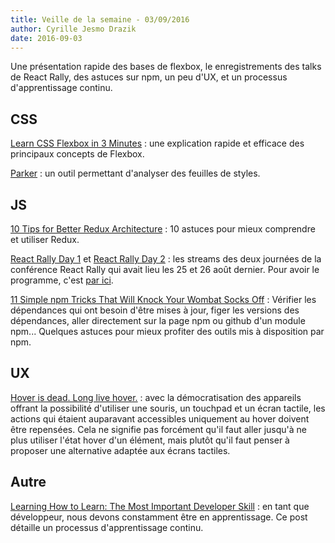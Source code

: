 ```yaml
---
title: Veille de la semaine - 03/09/2016
author: Cyrille Jesmo Drazik
date: 2016-09-03
---
```


Une présentation rapide des bases de flexbox, le enregistrements des talks de
React Rally, des astuces sur npm, un peu d'UX, et un processus d'apprentissage
continu.

## CSS

[Learn CSS Flexbox in 3 Minutes](https://medium.com/learning-new-stuff/learn-css-flexbox-in-3-minutes-c616c7070672#.pa0ehd7sf) :
une explication rapide et efficace des principaux concepts de Flexbox.

[Parker](https://github.com/katiefenn/parker) : un outil permettant d'analyser
des feuilles de styles.

## JS

[10 Tips for Better Redux Architecture](https://medium.com/javascript-scene/10-tips-for-better-redux-architecture-69250425af44#.23gb5wk1l) :
10 astuces pour mieux comprendre et utiliser Redux.

[React Rally Day 1](https://www.youtube.com/watch?v=Fk--XUEorvc) et [React Rally Day 2](https://www.youtube.com/watch?v=nI0cQ-2YR1I) :
les streams des deux journées de la conférence React Rally qui avait lieu les
25 et 26 août dernier. Pour avoir le programme, c'est [par ici](http://www.reactrally.com/schedule).

[11 Simple npm Tricks That Will Knock Your Wombat Socks Off](http://www.batmanstream.com/) :
Vérifier les dépendances qui ont besoin d'être mises à jour, figer les versions
des dépendances, aller directement sur la page npm ou github d'un module npm...
Quelques astuces pour mieux profiter des outils mis à disposition par npm.

## UX

[Hover is dead. Long live hover.](https://medium.com/instacart-design/hover-is-dead-long-live-hover-37a89d3795df#.c8u2mvx4f) :
avec la démocratisation des appareils offrant la possibilité d'utiliser une
souris, un touchpad et un écran tactile, les actions qui étaient auparavant
accessibles uniquement au hover doivent être repensées. Cela ne signifie pas
forcément qu'il faut aller jusqu'à ne plus utiliser l'état hover d'un élément,
mais plutôt qu'il faut penser à proposer une alternative adaptée aux écrans
tactiles.

## Autre

[Learning How to Learn: The Most Important Developer Skill](https://medium.freecodecamp.com/learning-how-to-learn-the-most-important-developer-skill-7bf62dfaf67d#.7szgm2wsm) :
en tant que développeur, nous devons constamment être en apprentissage. Ce post
détaille un processus d'apprentissage continu.
